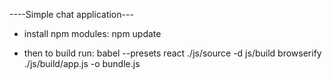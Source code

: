 ----Simple chat application---

- install npm modules:
npm update

- then to build run:
babel --presets react ./js/source -d js/build
browserify ./js/build/app.js -o bundle.js
